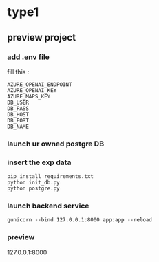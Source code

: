 # type1
## preview project 
### add .env file 
fill this :
```
AZURE_OPENAI_ENDPOINT
AZURE_OPENAI_KEY
AZURE_MAPS_KEY
DB_USER
DB_PASS
DB_HOST
DB_PORT
DB_NAME
```
### launch ur owned postgre DB
### insert the exp data 
```
pip install requirements.txt 
python init_db.py
python postgre.py
```
### launch backend service 
```
gunicorn --bind 127.0.0.1:8000 app:app --reload
```
### preview 
127.0.0.1:8000